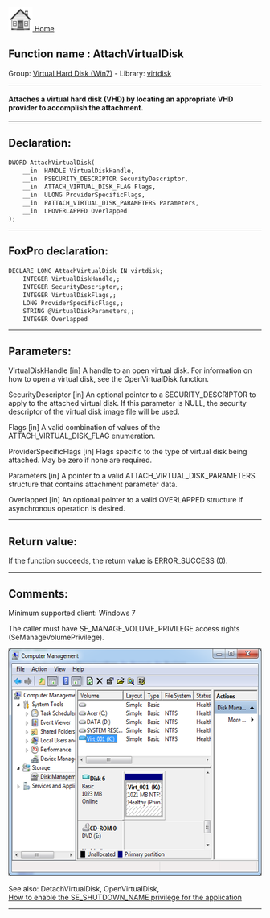 [<img src="../../images/home.png"> Home ](https://github.com/VFPX/Win32API)  

## Function name : AttachVirtualDisk
Group: [Virtual Hard Disk (Win7)](../../functions_group.md#Virtual_Hard_Disk_(Win7))  -  Library: [virtdisk](../../libraries.md#virtdisk)  
***  


#### Attaches a virtual hard disk (VHD) by locating an appropriate VHD provider to accomplish the attachment.
***  


## Declaration:
```foxpro  
DWORD AttachVirtualDisk(
	__in  HANDLE VirtualDiskHandle,
	__in  PSECURITY_DESCRIPTOR SecurityDescriptor,
	__in  ATTACH_VIRTUAL_DISK_FLAG Flags,
	__in  ULONG ProviderSpecificFlags,
	__in  PATTACH_VIRTUAL_DISK_PARAMETERS Parameters,
	__in  LPOVERLAPPED Overlapped
);  
```  
***  


## FoxPro declaration:
```foxpro  
DECLARE LONG AttachVirtualDisk IN virtdisk;
	INTEGER VirtualDiskHandle,;
	INTEGER SecurityDescriptor,;
	INTEGER VirtualDiskFlags,;
	LONG ProviderSpecificFlags,;
	STRING @VirtualDiskParameters,;
	INTEGER Overlapped  
```  
***  


## Parameters:
VirtualDiskHandle [in]
A handle to an open virtual disk. For information on how to open a virtual disk, see the OpenVirtualDisk function.

SecurityDescriptor [in]
An optional pointer to a SECURITY_DESCRIPTOR to apply to the attached virtual disk. If this parameter is NULL, the security descriptor of the virtual disk image file will be used.

Flags [in]
A valid combination of values of the ATTACH_VIRTUAL_DISK_FLAG enumeration.

ProviderSpecificFlags [in]
Flags specific to the type of virtual disk being attached. May be zero if none are required.

Parameters [in]
A pointer to a valid ATTACH_VIRTUAL_DISK_PARAMETERS structure that contains attachment parameter data.

Overlapped [in]
An optional pointer to a valid OVERLAPPED structure if asynchronous operation is desired.  
***  


## Return value:
If the function succeeds, the return value is ERROR_SUCCESS (0).  
***  


## Comments:
Minimum supported client: Windows 7  
  
The caller must have SE_MANAGE_VOLUME_PRIVILEGE access rights (SeManageVolumePrivilege).  
  
<img src="images/compmgmt_virtdisk.png" width=568 height=452>  
  
See also: DetachVirtualDisk, OpenVirtualDisk,  
<a href="?example=552">How to enable the SE_SHUTDOWN_NAME privilege for the application</a>  
  
***  


